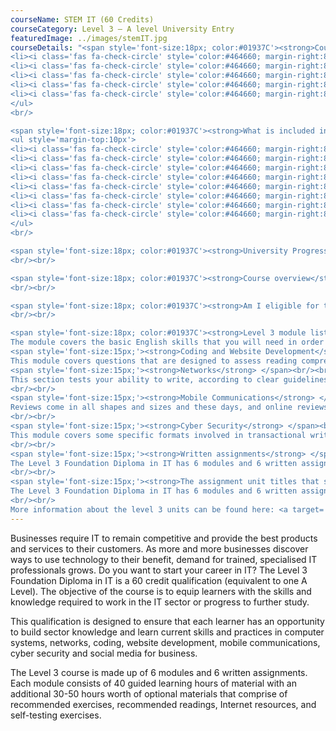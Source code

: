 ```yaml
---
courseName: STEM IT (60 Credits)
courseCategory: Level 3 – A level University Entry
featuredImage: ../images/stemIT.jpg
courseDetails: "<span style='font-size:18px; color:#01937C'><strong>Course Fees</strong></span><br/><br/> The fee for enrolling onto the Level 3 course is £1700. Students can make payment using one of the following methods<br/><ul style='margin-top:10px'>
<li><i class='fas fa-check-circle' style='color:#464660; margin-right:8px'></i>  Credit or debit card</li>
<li><i class='fas fa-check-circle' style='color:#464660; margin-right:8px'></i>  Bank transfer</li>
<li><i class='fas fa-check-circle' style='color:#464660; margin-right:8px'></i>  Interest free monthly instalments</li>
<li><i class='fas fa-check-circle' style='color:#464660; margin-right:8px'></i>  Paypal</li>
<li><i class='fas fa-check-circle' style='color:#464660; margin-right:8px'></i>  Western Union</li>
</ul> 
<br/>

<span style='font-size:18px; color:#01937C'><strong>What is included in the cost of my course?</strong></span>
<ul style='margin-top:10px'>
<li><i class='fas fa-check-circle' style='color:#464660; margin-right:8px'></i>  All course material, including online modules and written assignments </li>
<li><i class='fas fa-check-circle' style='color:#464660; margin-right:8px'></i>  Personal tutor support with 1-2-1 Zoom sessions</li>
<li><i class='fas fa-check-circle' style='color:#464660; margin-right:8px'></i>  Dedicated student support</li>
<li><i class='fas fa-check-circle' style='color:#464660; margin-right:8px'></i>  Access to an online social learning forum</li>
<li><i class='fas fa-check-circle' style='color:#464660; margin-right:8px'></i>  Assignment marking and feedback</li>
<li><i class='fas fa-check-circle' style='color:#464660; margin-right:8px'></i>  FREE TOTUM student discount card</li>
<li><i class='fas fa-check-circle' style='color:#464660; margin-right:8px'></i> FREE laptop</li>
<li><i class='fas fa-check-circle' style='color:#464660; margin-right:8px'></i> FREE access to our Hubs.</li>
</ul> 
<br/>

<span style='font-size:18px; color:#01937C'><strong>University Progression</strong></span><br/><br/> On completion of this course, students will have the opportunity to apply for admission onto a full BA degree programme from a range of UK universities. Alternatively, students can opt to study one of our Level 4/5 IT programmes and then go on to complete a BA top up at a range of UK universities.
<br/><br/>

<span style='font-size:18px; color:#01937C'><strong>Course overview</strong></span><br/><br/> The level 3 course is made up of 6 modules and 6 written assignments. Each module consists of 40 guided learning hours of material with an additional 30-50 hours worth of optional materials that comprise of recommended exercises, recommended readings, Internet resources, and self-testing exercises.
<br/><br/>

<span style='font-size:18px; color:#01937C'><strong>Am I eligible for this progamm?</strong></span><br/><br/> This course is most suited to individuals who are at least 16 years old, have a high school education and wish to progress onto a degree at university, or the Undergraduate Level 4/5 Extended Diploma in Management with Online Business School.
<br/><br/>

<span style='font-size:18px; color:#01937C'><strong>Level 3 module listing</strong></span><br/><br/> <span style='font-size:15px;'><strong>Computer Systems</strong></span> <br/><br/>
The module covers the basic English skills that you will need in order to complete the rest of the course successfully. There are no specific questions on spelling and punctuation in the examination, but you will be expected to punctuate and spell correctly, as well as write good, grammatical English<br/><br/>
<span style='font-size:15px;'><strong>Coding and Website Development</strong> </span> <br/><br/>
This module covers questions that are designed to assess reading comprehension (AO1: the ability to read with understanding and select information in an appropriate way from the passages). Questions will be asked on passages which are linked by their theme or subject matter.<br/><br/>
<span style='font-size:15px;'><strong>Networks</strong> </span><br/><br/>
This section tests your ability to write, according to clear guidelines, in response to material that will appear on the examination paper.
<br/><br/>
<span style='font-size:15px;'><strong>Mobile Communications</strong> </span><br/><br/>
Reviews come in all shapes and sizes and these days, and online reviews can even make or break a business. For the purposes of the exam we will be looking at longer reviews, rather than the short ones found on review sites like Trustpilot.
<br/><br/>
<span style='font-size:15px;'><strong>Cyber Security</strong> </span><br/><br/>
This module covers some specific formats involved in transactional writing including instructions, reports, letters, reviews, blogs, articles and leaflets.
<br/><br/>
<span style='font-size:15px;'><strong>Written assignments</strong> </span><br/><br/>
The Level 3 Foundation Diploma in IT has 6 modules and 6 written assignments. On completion of the modules, students will be given access to the assignments. The assignments are approximately 5,000-8,000 words each. Students are provided support on the modules and assignments via the ‘Tutor’ section of the learning platform.
<br/><br/>
<span style='font-size:15px;'><strong>The assignment unit titles that students need to complete for the Level 3 course are</strong> </span><br/><br/>
The Level 3 Foundation Diploma in IT has 6 modules and 6 written assignments. On completion of the modules, students will be given access to the assignments. The assignments are approximately 5,000-8,000 words each. Students are provided support on the modules and assignments via the 'Tutor' section of the learning platform.
<br/><br/>
More information about the level 3 units can be found here: <a target='_blank' href={https://www.othm.org.uk/doc/specification-jan21/OTHM_L3_Foundation_Diploma_in_Information_Technology_spec_2021_01.pdf}>https://www.othm.org.uk/doc/specification-jan21/OTHM_L3_Foundation_Diploma_in_Information_Technology_spec_2021_01.pdf</a> "
---
```


Businesses require IT to remain competitive and provide the best products and services to their customers. As more and more businesses discover ways to use technology to their benefit, demand for trained, specialised IT professionals grows. Do you want to start your career in IT? The Level 3 Foundation Diploma in IT is a 60 credit qualification (equivalent to one A Level). The objective of the course is to equip learners with the skills and knowledge required to work in the IT sector or progress to further study.

This qualification is designed to ensure that each learner has an opportunity to build sector knowledge and learn current skills and practices in computer systems, networks, coding, website development, mobile communications, cyber security and social media for business.

The Level 3 course is made up of 6 modules and 6 written assignments. Each module consists of 40 guided learning hours of material with an additional 30-50 hours worth of optional materials that comprise of recommended exercises, recommended readings, Internet resources, and self-testing exercises.